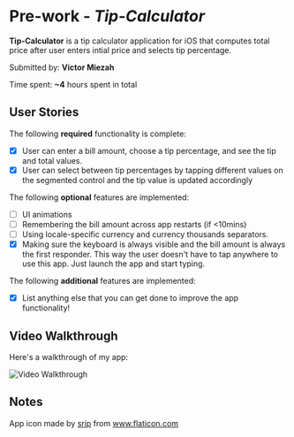 
# Pre-work - *Tip-Calculator*

**Tip-Calculator** is a tip calculator application for iOS that computes total price after user enters intial price and selects tip percentage.

Submitted by: **Victor Miezah**

Time spent: **~4** hours spent in total

## User Stories

The following **required** functionality is complete:

* [x] User can enter a bill amount, choose a tip percentage, and see the tip and total values.
* [x] User can select between tip percentages by tapping different values on the segmented control and the tip value is updated accordingly

The following **optional** features are implemented:

* [ ] UI animations
* [ ] Remembering the bill amount across app restarts (if <10mins)
* [ ] Using locale-specific currency and currency thousands separators.
* [x] Making sure the keyboard is always visible and the bill amount is always the first responder. This way the user doesn't have to tap anywhere to use this app. Just launch the app and start typing.

The following **additional** features are implemented:

* [x] List anything else that you can get done to improve the app functionality!


## Video Walkthrough

Here's a walkthrough of my app:

<img src='http://g.recordit.co/5cmztw59fc.gif' title='Video Walkthrough' width='' alt='Video Walkthrough' />

## Notes


<div>App icon made by <a href="https://www.flaticon.com/authors/srip" title="srip">srip</a> from <a href="https://www.flaticon.com/" title="Flaticon">www.flaticon.com</a></div>

